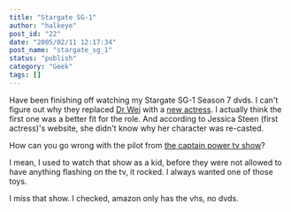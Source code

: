 ```yaml
---
title: "Stargate SG-1"
author: "halkeye"
post_id: "22"
date: "2005/02/11 12:17:34"
post_name: "stargate_sg_1"
status: "publish"
category: "Geek"
tags: []
---
```


Have been finishing off watching my Stargate SG-1 Season 7 dvds. I can't figure out why they replaced [Dr Wei](https://www.imdb.com/name/nm0824763/) with a [new actress](https://www.imdb.com/name/nm0383533/). I actually think the first one was a better fit for the role. And according to Jessica Steen (first actress)'s website, she didn't know why her character was re-casted.

How can you go wrong with the pilot from [the captain power tv show](https://www.imdb.com/title/tt0092329/)?

I mean, I used to watch that show as a kid, before they were not allowed to have anything flashing on the tv, it rocked. I always wanted one of those toys.

I miss that show. I checked, amazon only has the vhs, no dvds.